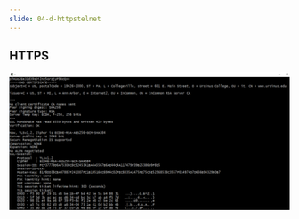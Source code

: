 ```yaml
---
slide: 04-d-httpstelnet
---
```


## HTTPS

![HTTPS Request with Telnet](./images/telnet-https-request-2.png)
